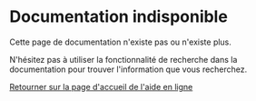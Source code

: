 # Documentation indisponible

Cette page de documentation n'existe pas ou n'existe plus.

N'hésitez pas à utiliser la fonctionnalité de recherche dans la documentation pour trouver l'information que vous recherchez.

[Retourner sur la page d'accueil de l'aide en ligne](./)